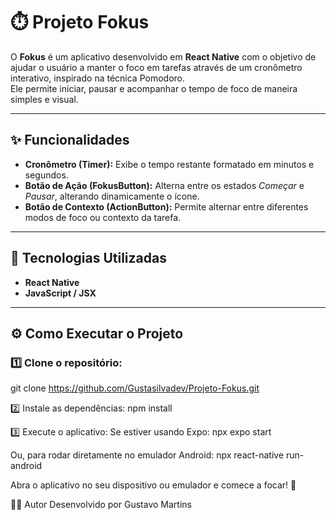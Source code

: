 # ⏱️ Projeto Fokus

O **Fokus** é um aplicativo desenvolvido em **React Native** com o objetivo de ajudar o usuário a manter o foco em tarefas através de um cronômetro interativo, inspirado na técnica Pomodoro.  
Ele permite iniciar, pausar e acompanhar o tempo de foco de maneira simples e visual.

---

## ✨ Funcionalidades

- **Cronômetro (Timer):** Exibe o tempo restante formatado em minutos e segundos.  
- **Botão de Ação (FokusButton):** Alterna entre os estados *Começar* e *Pausar*, alterando dinamicamente o ícone.  
- **Botão de Contexto (ActionButton):** Permite alternar entre diferentes modos de foco ou contexto da tarefa.  

---

## 🚀 Tecnologias Utilizadas

- **React Native**
- **JavaScript / JSX**

---

## ⚙️ Como Executar o Projeto

### 1️⃣ Clone o repositório:
git clone https://github.com/Gustasilvadev/Projeto-Fokus.git

2️⃣ Instale as dependências:
npm install

3️⃣ Execute o aplicativo:
Se estiver usando Expo:
npx expo start

Ou, para rodar diretamente no emulador Android:
npx react-native run-android

Abra o aplicativo no seu dispositivo ou emulador e comece a focar! 🎯


👨‍💻 Autor
Desenvolvido por Gustavo Martins 
